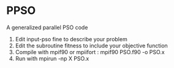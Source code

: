 # PPSO
A generalized parallel PSO code

1. Edit input-pso fine to describe your problem
2. Edit the subroutine fitness to include your objective function
3. Compile with mpif90 or mpiifort : mpif90 PSO.f90 -o PSO.x
4. Run with mpirun -np X PSO.x
